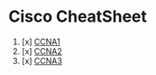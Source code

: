 # Cisco CheatSheet
1. [x] [CCNA1](./CCNA1.md)
2. [x] [CCNA2](./CCNA2.md)
3. [x] [CCNA3](./CCNA3.md)
